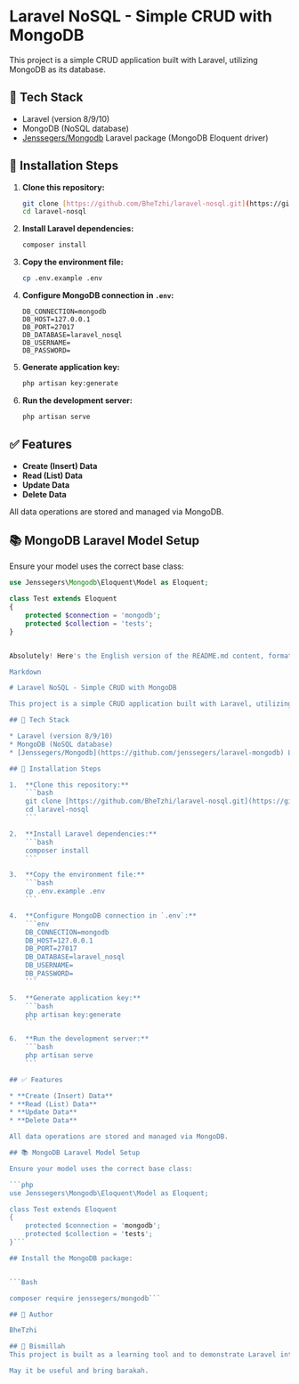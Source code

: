 # Laravel NoSQL - Simple CRUD with MongoDB

This project is a simple CRUD application built with Laravel, utilizing MongoDB as its database.

## 🔧 Tech Stack

* Laravel (version 8/9/10)
* MongoDB (NoSQL database)
* [Jenssegers/Mongodb](https://github.com/jenssegers/laravel-mongodb) Laravel package (MongoDB Eloquent driver)

## 🚀 Installation Steps

1.  **Clone this repository:**
    ```bash
    git clone [https://github.com/BheTzhi/laravel-nosql.git](https://github.com/BheTzhi/laravel-nosql.git)
    cd laravel-nosql
    ```

2.  **Install Laravel dependencies:**
    ```bash
    composer install
    ```

3.  **Copy the environment file:**
    ```bash
    cp .env.example .env
    ```

4.  **Configure MongoDB connection in `.env`:**
    ```env
    DB_CONNECTION=mongodb
    DB_HOST=127.0.0.1
    DB_PORT=27017
    DB_DATABASE=laravel_nosql
    DB_USERNAME=
    DB_PASSWORD=
    ```

5.  **Generate application key:**
    ```bash
    php artisan key:generate
    ```

6.  **Run the development server:**
    ```bash
    php artisan serve
    ```

## ✅ Features

* **Create (Insert) Data**
* **Read (List) Data**
* **Update Data**
* **Delete Data**

All data operations are stored and managed via MongoDB.

## 📚 MongoDB Laravel Model Setup

Ensure your model uses the correct base class:

```php
use Jenssegers\Mongodb\Eloquent\Model as Eloquent;

class Test extends Eloquent
{
    protected $connection = 'mongodb';
    protected $collection = 'tests';
}


Absolutely! Here's the English version of the README.md content, formatted with Markdown for better readability:

Markdown

# Laravel NoSQL - Simple CRUD with MongoDB

This project is a simple CRUD application built with Laravel, utilizing MongoDB as its database.

## 🔧 Tech Stack

* Laravel (version 8/9/10)
* MongoDB (NoSQL database)
* [Jenssegers/Mongodb](https://github.com/jenssegers/laravel-mongodb) Laravel package (MongoDB Eloquent driver)

## 🚀 Installation Steps

1.  **Clone this repository:**
    ```bash
    git clone [https://github.com/BheTzhi/laravel-nosql.git](https://github.com/BheTzhi/laravel-nosql.git)
    cd laravel-nosql
    ```

2.  **Install Laravel dependencies:**
    ```bash
    composer install
    ```

3.  **Copy the environment file:**
    ```bash
    cp .env.example .env
    ```

4.  **Configure MongoDB connection in `.env`:**
    ```env
    DB_CONNECTION=mongodb
    DB_HOST=127.0.0.1
    DB_PORT=27017
    DB_DATABASE=laravel_nosql
    DB_USERNAME=
    DB_PASSWORD=
    ```

5.  **Generate application key:**
    ```bash
    php artisan key:generate
    ```

6.  **Run the development server:**
    ```bash
    php artisan serve
    ```

## ✅ Features

* **Create (Insert) Data**
* **Read (List) Data**
* **Update Data**
* **Delete Data**

All data operations are stored and managed via MongoDB.

## 📚 MongoDB Laravel Model Setup

Ensure your model uses the correct base class:

```php
use Jenssegers\Mongodb\Eloquent\Model as Eloquent;

class Test extends Eloquent
{
    protected $connection = 'mongodb';
    protected $collection = 'tests';
}```

## Install the MongoDB package:


```Bash

composer require jenssegers/mongodb```

## 👤 Author

BheTzhi

## 🕋 Bismillah
This project is built as a learning tool and to demonstrate Laravel integration with MongoDB.

May it be useful and bring barakah.

